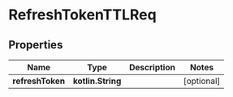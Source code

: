 
# RefreshTokenTTLReq

## Properties
| Name | Type | Description | Notes |
| ------------ | ------------- | ------------- | ------------- |
| **refreshToken** | **kotlin.String** |  |  [optional] |



